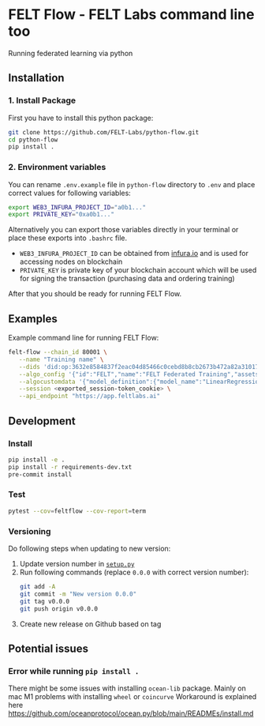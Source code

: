 # FELT Flow - FELT Labs command line too
Running federated learning via python

## Installation 
### 1. Install Package
First you have to install this python package:
```bash
git clone https://github.com/FELT-Labs/python-flow.git
cd python-flow
pip install .
```

### 2. Environment variables
You can rename `.env.example` file in `python-flow` directory to `.env` and place correct values for following variables:
```bash
export WEB3_INFURA_PROJECT_ID="a0b1..."
export PRIVATE_KEY="0xa0b1..."
```
Alternatively you can export those variables directly in your terminal or place these exports into `.bashrc` file.

- `WEB3_INFURA_PROJECT_ID` can be obtained from [infura.io](https://www.infura.io) and is used for accessing nodes on blockchain
- `PRIVATE_KEY` is private key of your blockchain account which will be used for signing the transaction (purchasing data and ordering training)


After that you should be ready for running FELT Flow.

## Examples
Example command line for running FELT Flow:
```bash
felt-flow --chain_id 80001 \
   --name "Training name" \
   --dids 'did:op:3632e8584837f2eac04d85466c0cebd8b8cb2673b472a82a310175da9730042a,did:op:cad4a81c9a8e1c1071ccf3e9dea6f8f42d58e100fa3ddf2950c8f0da9e0dda46' \
   --algo_config '{"id":"FELT","name":"FELT Federated Training","assets":{"training":"did:op:87e58362dfc60bbeaf83d5495e587a891a9ca697a6c5ec3585bfe1f8586f85fa","aggregation":"did:op:dcefb784c302094251ae1bc19d898eb584bd7be20a623bab078d4df0283e6c79","emptyDataset":"did:op:20bf68f480e17aff3e6947792e75b615908a46394ba33c8cfb94587a0a8d2c29"},"hasParameters":true}' \
   --algocustomdata '{"model_definition":{"model_name":"LinearRegression","model_type":"sklearn"},"data_type":"csv","target_column":-1}' \
   --session <exported_session-token_cookie> \
   --api_endpoint "https://app.feltlabs.ai"
```


## Development
### Install
```bash
pip install -e .
pip install -r requirements-dev.txt
pre-commit install
```

### Test
```bash
pytest --cov=feltflow --cov-report=term
```

### Versioning
Do following steps when updating to new version:

1. Update version number in [`setup.py`](./setup.py)
2. Run following commands (replace `0.0.0` with correct version number):
   ```bash
   git add -A
   git commit -m "New version 0.0.0"
   git tag v0.0.0
   git push origin v0.0.0
   ```
3. Create new release on Github based on tag

## Potential issues
### Error while running `pip install .`
There might be some issues with installing `ocean-lib` package. Mainly on mac M1 problems with installing `wheel` or `coincurve`
Workaround is explained here https://github.com/oceanprotocol/ocean.py/blob/main/READMEs/install.md
